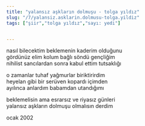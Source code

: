 ```yaml
---
title: "yalansız aşkların dolmuşu - tolga yıldız"
slug: "/7/yalansiz.asklarin.dolmusu-tolga.yildiz"
tags: ["şiir","tolga yıldız","sayı: yedi"]


---
```

nasıl bilecektim beklemenin kaderim olduğunu  \
gördünüz elim kolum bağlı söndü gençliğim\
nihilist sancılardan sonra kabul ettim tutsaklığı

o zamanlar tuhaf yağmurlar biriktirirdim\
heyelan gibi bir serüven kopardı içimden\
ayılınca anlardım babamdan utandığımı

beklemelisin ama esrarsız ve riyasız günleri\
yalansız aşkların dolmuşu olmalısın derdim

ocak 2002
